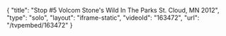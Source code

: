 {
    "title": "Stop #5 Volcom Stone's Wild In The Parks St. Cloud, MN 2012",
    "type": "solo",
    "layout": "iframe-static",
    "videoId": "163472",
    "url": "\/tvpembed\/163472"
}